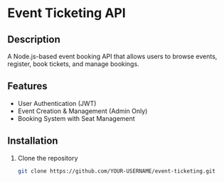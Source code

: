 # Event Ticketing API  

## Description  
A Node.js-based event booking API that allows users to browse events, register, book tickets, and manage bookings.  

## Features  
- User Authentication (JWT)  
- Event Creation & Management (Admin Only)  
- Booking System with Seat Management  

## Installation  
1. Clone the repository  
   ```sh
   git clone https://github.com/YOUR-USERNAME/event-ticketing.git
